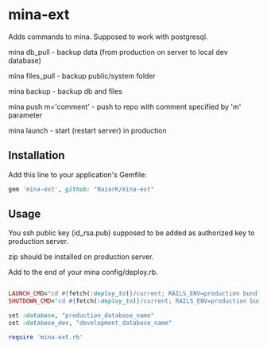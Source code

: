 # mina-ext

Adds commands to mina. Supposed to work with postgresql.

mina db_pull - backup data (from production on server to local dev database)

mina files_pull - backup public/system folder

mina backup - backup db and files

mina push m='comment' - push to repo with comment specified by 'm' parameter

mina launch - start (restart server) in production

## Installation

Add this line to your application's Gemfile:

```ruby
gem 'mina-ext', github: "NazarK/mina-ext"
```

## Usage

You ssh public key (id_rsa.pub) supposed to be added as authorized key to production server.

zip should be installed on production server.

Add to the end of your mina config/deploy.rb.


```ruby

LAUNCH_CMD="cd #{fetch(:deploy_to)}/current; RAILS_ENV=production bundle exec thin start -p 8080 -d --threaded --threadpool-size 2 --pid #{fetch(:deploy_to)}/shared/thin.pid"
SHUTDOWN_CMD="cd #{fetch(:deploy_to)}/current; RAILS_ENV=production bundle exec thin stop --pid #{fetch(:deploy_to)}/shared/thin.pid || true"

set :database, "production_database_name"
set :database_dev, "development_database_name"

require 'mina-ext.rb'
```

